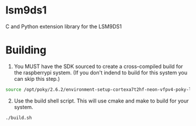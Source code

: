 # lsm9ds1
C and Python extension library for the LSM9DS1

# Building

1. You MUST have the SDK sourced to create a cross-compiled build for the raspberrypi system. (If you don't indend to build for this system you can skip this step.)

```bash
source /opt/poky/2.6.2/environment-setup-cortexa7t2hf-neon-vfpv4-poky-linux-gnueabi
```

2. Use the build shell script. This will use cmake and make to build for your system.
```bash
./build.sh
```
